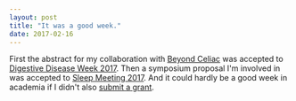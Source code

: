 ```yaml
---
layout: post
title: "It was a good week."
date: 2017-02-16
---
```

First the abstract for my collaboration with [Beyond Celiac](https://www.beyondceliac.org/) was accepted to [Digestive Disease Week 2017](http://www.ddw.org/home). Then a symposium proposal I'm involved in was accepted to [Sleep Meeting 2017](http://www.sleepmeeting.org). And it could hardly be a good week in academia if I didn't also [submit a grant](http://wheninacademia.tumblr.com/post/105322571782/when-you-keep-filling-out-applications-despite-the).
